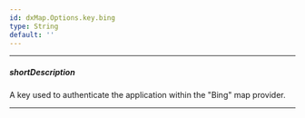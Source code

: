 ```yaml
---
id: dxMap.Options.key.bing
type: String
default: ''
---
```

---
##### shortDescription
A key used to authenticate the application within the "Bing" map provider.

---
